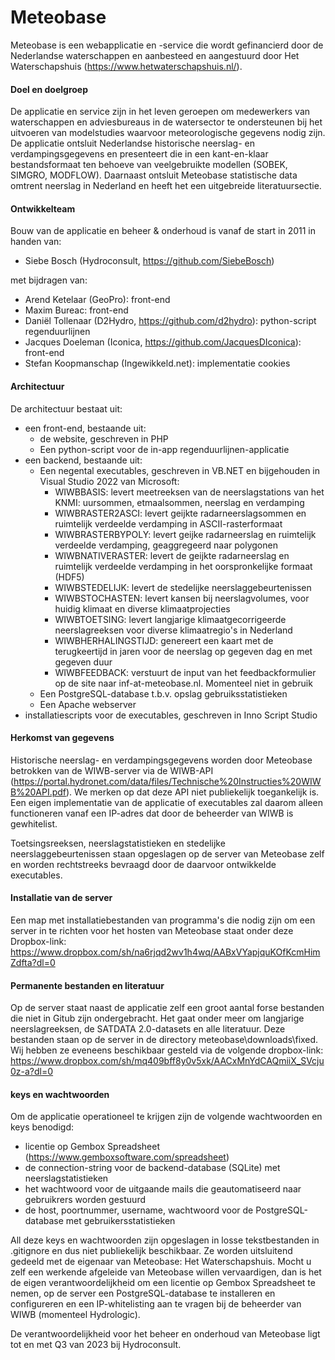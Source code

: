 # Meteobase

Meteobase is een webapplicatie en -service die wordt gefinancierd door de Nederlandse waterschappen en aanbesteed en aangestuurd door Het Waterschapshuis (https://www.hetwaterschapshuis.nl/).

#### Doel en doelgroep ####
De applicatie en service zijn in het leven geroepen om medewerkers van waterschappen en adviesbureaus in de watersector te ondersteunen bij het uitvoeren van modelstudies waarvoor meteorologische gegevens nodig zijn. De applicatie ontsluit Nederlandse historische neerslag- en verdampingsgegevens en presenteert die in een kant-en-klaar bestandsformaat ten behoeve van veelgebruikte modellen (SOBEK, SIMGRO, MODFLOW). Daarnaast ontsluit Meteobase statistische data omtrent neerslag in Nederland en heeft het een uitgebreide literatuursectie.

#### Ontwikkelteam ####
Bouw van de applicatie en beheer & onderhoud is vanaf de start in 2011 in handen van:

* Siebe Bosch (Hydroconsult, https://github.com/SiebeBosch)

met bijdragen van:

* Arend Ketelaar (GeoPro): front-end
* Maxim Bureac: front-end
* Daniël Tollenaar (D2Hydro, https://github.com/d2hydro): python-script regenduurlijnen
* Jacques Doeleman (Iconica, https://github.com/JacquesDIconica): front-end
* Stefan Koopmanschap (Ingewikkeld.net): implementatie cookies

#### Architectuur ####
De architectuur bestaat uit:
* een front-end, bestaande uit:
  * de website, geschreven in PHP
  * Een python-script voor de in-app regenduurlijnen-applicatie
* een backend, bestaande uit:
  * Een negental executables, geschreven in VB.NET en bijgehouden in Visual Studio 2022 van Microsoft:
     * WIWBBASIS: levert meetreeksen van de neerslagstations van het KNMI: uursommen, etmaalsommen, neerslag en verdamping
     * WIWBRASTER2ASCI: levert geijkte radarneerslagsommen en ruimtelijk verdeelde verdamping in ASCII-rasterformaat
     * WIWBRASTERBYPOLY: levert geijke radarneerslag en ruimtelijk verdeelde verdamping, geaggregeerd naar polygonen
     * WIWBNATIVERASTER: levert de geijkte radarneerslag en ruimtelijk verdeelde verdamping in het oorspronkelijke formaat (HDF5)
     * WIWBSTEDELIJK: levert de stedelijke neerslaggebeurtenissen
     * WIWBSTOCHASTEN: levert kansen bij neerslagvolumes, voor huidig klimaat en diverse klimaatprojecties
     * WIWBTOETSING: levert langjarige klimaatgecorrigeerde neerslagreeksen voor diverse klimaatregio's in Nederland
     * WIWBHERHALINGSTIJD: genereert een kaart met de terugkeertijd in jaren voor de neerslag op gegeven dag en met gegeven duur
     * WIWBFEEDBACK: verstuurt de input van het feedbackformulier op de site naar inf-at-meteobase.nl. Momenteel niet in gebruik
  * Een PostgreSQL-database t.b.v. opslag gebruiksstatistieken
  * Een Apache webserver
* installatiescripts voor de executables, geschreven in Inno Script Studio

#### Herkomst van gegevens ####
Historische neerslag- en verdampingsgegevens worden door Meteobase betrokken van de WIWB-server via de WIWB-API (https://portal.hydronet.com/data/files/Technische%20Instructies%20WIWB%20API.pdf). We merken op dat deze API niet publiekelijk toegankelijk is. Een eigen implementatie van de applicatie of executables zal daarom alleen functioneren vanaf een IP-adres dat door de beheerder van WIWB is gewhitelist.

Toetsingsreeksen, neerslagstatistieken en stedelijke neerslaggebeurtenissen staan opgeslagen op de server van Meteobase zelf en worden rechtstreeks bevraagd door de daarvoor ontwikkelde executables. 

#### Installatie van de server ####
Een map met installatiebestanden van programma's die nodig zijn om een server in te richten voor het hosten van Meteobase staat onder deze Dropbox-link:
https://www.dropbox.com/sh/na6rjqd2wv1h4wq/AABxVYapjquKOfKcmHimZdfta?dl=0

#### Permanente bestanden en literatuur ####
Op de server staat naast de applicatie zelf een groot aantal forse bestanden die niet in Gitub zijn ondergebracht. Het gaat onder meer om langjarige neerslagreeksen, de SATDATA 2.0-datasets en alle literatuur. Deze bestanden staan op de server in de directory meteobase\downloads\fixed\. Wij hebben ze eveneens beschikbaar gesteld via de volgende dropbox-link: https://www.dropbox.com/sh/mq409bff8y0v5xk/AACxMnYdCAQmiiX_SVcju0z-a?dl=0

#### keys en wachtwoorden ####
Om de applicatie operationeel te krijgen zijn de volgende wachtwoorden en keys benodigd:
* licentie op Gembox Spreadsheet (https://www.gemboxsoftware.com/spreadsheet)
* de connection-string voor de backend-database (SQLite) met neerslagstatistieken
* het wachtwoord voor de uitgaande mails die geautomatiseerd naar gebruikrers worden gestuurd
* de host, poortnummer, username, wachtwoord voor de PostgreSQL-database met gebruikersstatistieken

All deze keys en wachtwoorden zijn opgeslagen in losse tekstbestanden in .gitignore en dus niet publiekelijk beschikbaar. Ze worden uitsluitend gedeeld met de eigenaar van Meteobase: Het Waterschapshuis. Mocht u zelf een werkende afgeleide van Meteobase willen vervaardigen, dan is het de eigen verantwoordelijkheid om een licentie op Gembox Spreadsheet te nemen, op de server een PostgreSQL-database te installeren en configureren en een IP-whitelisting aan te vragen bij de beheerder van WIWB (momenteel Hydrologic).

De verantwoordelijkheid voor het beheer en onderhoud van Meteobase ligt tot en met Q3 van 2023 bij Hydroconsult.





